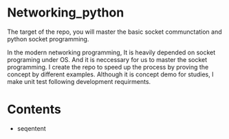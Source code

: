 # Networking_python

The target of the repo, you will master the basic socket communctation and python socket programming.

In the modern networking programming, It is heavily depended on socket programing under OS. And it is neccessary for us to master the socket programming.
I create the repo to speed up the process by proving the concept by different examples. Although it is concept demo for studies, I make unit test following
development requirments. 

# Contents

- seqentent 

